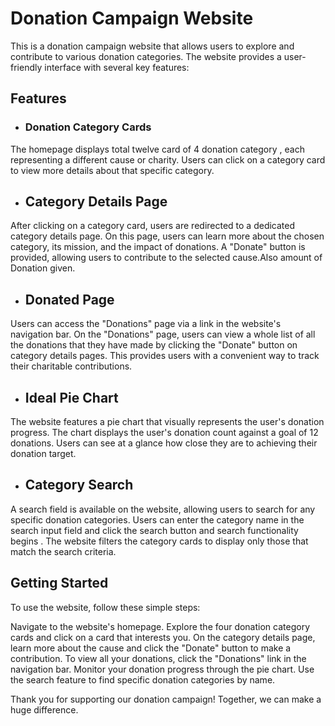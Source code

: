 # Donation Campaign Website
This is a donation campaign website that allows users to explore and contribute to various donation categories. The website provides a user-friendly interface with several key features:

## Features
* ### Donation Category Cards
The homepage displays total twelve card of 4 donation category , each representing a different cause or charity.
Users can click on a category card to view more details about that specific category.
* ## Category Details Page
After clicking on a category card, users are redirected to a dedicated category details page.
On this page, users can learn more about the chosen category, its mission, and the impact of donations.
A "Donate" button is provided, allowing users to contribute to the selected cause.Also amount of Donation given.
* ## Donated Page
Users can access the "Donations" page via a link in the website's navigation bar.
On the "Donations" page, users can view a whole list of all the donations that they have made by clicking the "Donate" button on category details pages.
This provides users with a convenient way to track their charitable contributions.
* ## Ideal Pie Chart
The website features a pie chart that visually represents the user's donation progress.
The chart displays the user's donation count against a goal of 12 donations.
Users can see at a glance how close they are to achieving their donation target.
* ## Category Search
A search field is available on the website, allowing users to search for any specific donation categories.
Users can enter the category name in the search input field and click the search button and search functionality begins .
The website filters the category cards to display only those that match the search criteria.

## Getting Started
To use the website, follow these simple steps:

Navigate to the website's homepage.
Explore the four donation category cards and click on a card that interests you.
On the category details page, learn more about the cause and click the "Donate" button to make a contribution.
To view all your donations, click the "Donations" link in the navigation bar.
Monitor your donation progress through the pie chart.
Use the search feature to find specific donation categories by name.





Thank you for supporting our donation campaign! Together, we can make a huge difference.
